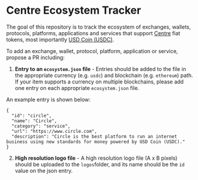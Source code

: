 # Centre Ecosystem Tracker

The goal of this repository is to track the ecosystem of exchanges, wallets, protocols, platforms, applications and services that support [Centre](https://www.centre.io/) fiat tokens, most importantly [USD Coin (USDC)](https://www.centre.io/usdc).

To add an exchange, wallet, protocol, platform, application or service, propose a PR including:
1. **Entry to an `ecosystem.json` file** - Entries should be added to the file in the appropriate currency (e.g. `usdc`) and blockchain (e.g. `ethereum`) path. If your item supports a currency on multiple blockchains, please add one entry on each appropriate `ecosystem.json` file.

An example entry is shown below:

```
{
  "id": "circle",
  "name": "Circle",
  "category": "service",
  "url": "https://www.circle.com",
  "description": "Circle is the best platform to run an internet business using new standards for money powered by USD Coin (USDC)."
}
```

2. **High resolution logo file** - A high resolution logo file (A x B pixels) should be uploaded to the `logos`folder, and its name should be the `id` value on the json entry.

